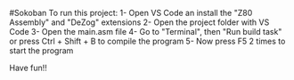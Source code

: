 #Sokoban
To run this project:
1- Open VS Code an install the "Z80 Assembly" and "DeZog" extensions
2- Open the project folder with VS Code
3- Open the main.asm file
4- Go to "Terminal", then "Run build task" or press Ctrl + Shift + B to compile the program
5- Now press F5 2 times to start the program

Have fun!!
